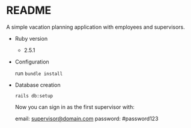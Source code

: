 # README

A simple vacation planning application with employees and supervisors.

* Ruby version
  - 2.5.1

* Configuration

  run `bundle install`

* Database creation
  
  ```
  rails db:setup
  ```
  
  Now you can sign in as the first supervisor with:
  
  email: supervisor@domain.com 
  password: #password123
